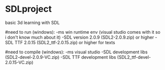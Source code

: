 # SDLproject
basic 3d learning with SDL

#need to run (windows):
-ms win runtime env (visual studio comes with it so i don't know much about it)
-SDL version 2.0.9 (SDL2-2.0.9.zip) or higher
-SDL TTF 2.0.15 (SDL2_ttf-2.0.15.zip) or higher  for texts

#need to compile (windows):
-ms visual studio
-SDL development libs (SDL2-devel-2.0.9-VC.zip)
-SDL TTF development libs (SDL2_ttf-devel-2.0.15-VC.zip)
